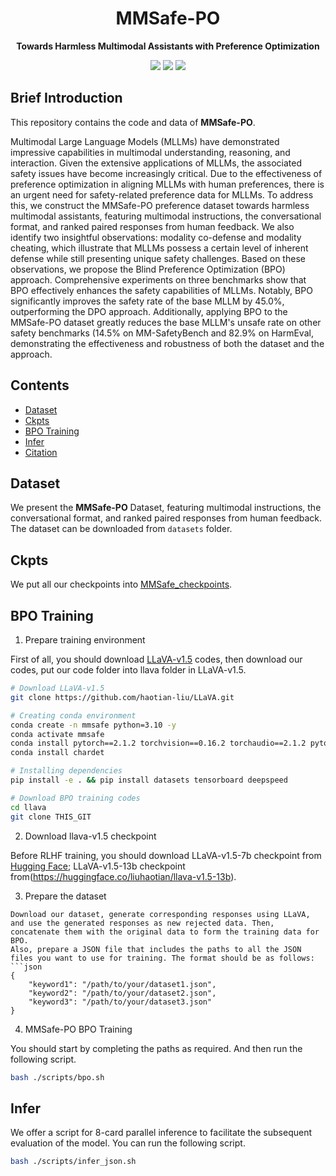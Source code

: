 <div align="center">

# MMSafe-PO
**Towards Harmless Multimodal Assistants with Preference Optimization**

<a href='https://huggingface.co/datasets/Downton/MMSafe-PO'><img src='https://img.shields.io/badge/Huggingface-Dataset-FFCC33'></a>
<a href='https://lu-yang666.github.io/MMsafe-PO-Web/'><img src='https://img.shields.io/badge/Project-Page-Green'></a>
<a href='https://arxiv.org/abs/2503.14189'><img src='https://img.shields.io/badge/Paper-Arxiv-FFA500'></a>
</div>


## Brief Introduction

This repository contains the code and data of **MMSafe-PO**.

Multimodal Large Language Models (MLLMs) have demonstrated impressive capabilities in multimodal understanding, reasoning, and interaction. Given the extensive applications of MLLMs, the associated safety issues have become increasingly critical. Due to the effectiveness of preference optimization in aligning MLLMs with human preferences, there is an urgent need for safety-related preference data for MLLMs. To address this, we construct the MMSafe-PO preference dataset towards harmless multimodal assistants, featuring multimodal instructions, the conversational format, and ranked paired responses from human feedback. We also identify two insightful observations: modality co-defense and modality cheating, which illustrate that MLLMs possess a certain level of inherent defense while still presenting unique safety challenges. Based on these observations, we propose the Blind Preference Optimization (BPO) approach. Comprehensive experiments on three benchmarks show that BPO effectively enhances the safety capabilities of MLLMs. Notably, BPO significantly improves the safety rate of the base MLLM by 45.0\%, outperforming the DPO approach. Additionally, applying BPO to the MMSafe-PO dataset greatly reduces the base MLLM's unsafe rate on other safety benchmarks (14.5\% on MM-SafetyBench and 82.9\% on HarmEval, demonstrating the effectiveness and robustness of both the dataset and the approach.


## Contents 

- [Dataset](#dataset)
- [Ckpts](#ckpts)
- [BPO Training](#bpo-training)
- [Infer](#infer)
- [Citation](#citation)

## Dataset

We present the **MMSafe-PO** Dataset, featuring multimodal instructions, the conversational format, and ranked paired responses from human feedback. The dataset can be downloaded from `datasets` folder.

## Ckpts
We put all our checkpoints into [MMSafe_checkpoints](https://huggingface.co/Downton/MMSafe_checkpoints).

## BPO Training

1. Prepare training environment

First of all, you should download [LLaVA-v1.5](https://github.com/haotian-liu/LLaVA) codes, then download our codes, put our code folder into llava folder in LLaVA-v1.5.

```bash
# Download LLaVA-v1.5
git clone https://github.com/haotian-liu/LLaVA.git

# Creating conda environment
conda create -n mmsafe python=3.10 -y
conda activate mmsafe
conda install pytorch==2.1.2 torchvision==0.16.2 torchaudio==2.1.2 pytorch-cuda=11.8 -c pytorch -c nvidia
conda install chardet

# Installing dependencies
pip install -e . && pip install datasets tensorboard deepspeed

# Download BPO training codes
cd llava
git clone THIS_GIT
```
2. Download llava-v1.5 checkpoint

Before RLHF training, you should download LLaVA-v1.5-7b checkpoint from [Hugging Face](https://huggingface.co/liuhaotian/llava-v1.5-7b); LLaVA-v1.5-13b checkpoint from(https://huggingface.co/liuhaotian/llava-v1.5-13b).

3. Prepare the dataset
```
Download our dataset, generate corresponding responses using LLaVA, and use the generated responses as new rejected data. Then, concatenate them with the original data to form the training data for BPO.
Also, prepare a JSON file that includes the paths to all the JSON files you want to use for training. The format should be as follows:
```json
{
    "keyword1": "/path/to/your/dataset1.json",
    "keyword2": "/path/to/your/dataset2.json",
    "keyword3": "/path/to/your/dataset3.json"
}

```

4. MMSafe-PO BPO Training

You should start by completing the paths as required. And then run the following script.

```bash
bash ./scripts/bpo.sh
```

## Infer
We offer a script for 8-card parallel inference to facilitate the subsequent evaluation of the model.
You can run the following script.

```bash
bash ./scripts/infer_json.sh
```

